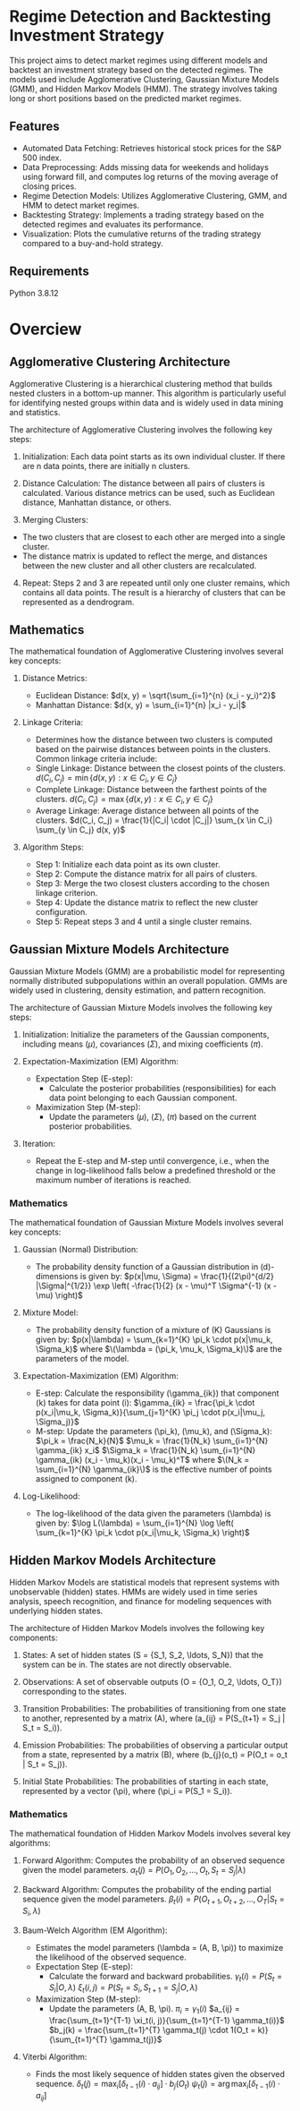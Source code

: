 # Regime Detection and Backtesting Investment Strategy

This project aims to detect market regimes using different models and backtest an investment strategy based on the detected regimes. The models used include Agglomerative Clustering, Gaussian Mixture Models (GMM), and Hidden Markov Models (HMM). The strategy involves taking long or short positions based on the predicted market regimes.

## Features

* Automated Data Fetching: Retrieves historical stock prices for the S&P 500 index.
* Data Preprocessing: Adds missing data for weekends and holidays using forward fill, and computes log returns of the moving average of closing prices.
* Regime Detection Models: Utilizes Agglomerative Clustering, GMM, and HMM to detect market regimes.
* Backtesting Strategy: Implements a trading strategy based on the detected regimes and evaluates its performance.
* Visualization: Plots the cumulative returns of the trading strategy compared to a buy-and-hold strategy.

## Requirements

Python 3.8.12

# Overciew
## Agglomerative Clustering Architecture

Agglomerative Clustering is a hierarchical clustering method that builds nested clusters in a bottom-up manner. This algorithm is particularly useful for identifying nested groups within data and is widely used in data mining and statistics.

The architecture of Agglomerative Clustering involves the following key steps:

1. Initialization:
Each data point starts as its own individual cluster. If there are n data points, there are initially n clusters.

2. Distance Calculation:
The distance between all pairs of clusters is calculated. Various distance metrics can be used, such as Euclidean distance, Manhattan distance, or others.

3. Merging Clusters:
* The two clusters that are closest to each other are merged into a single cluster.
* The distance matrix is updated to reflect the merge, and distances between the new cluster and all other clusters are recalculated.

4. Repeat:
Steps 2 and 3 are repeated until only one cluster remains, which contains all data points. The result is a hierarchy of clusters that can be represented as a dendrogram.

## Mathematics

The mathematical foundation of Agglomerative Clustering involves several key concepts:

1. Distance Metrics:
    - Euclidean Distance:
      $d(x, y) = \sqrt{\sum_{i=1}^{n} (x_i - y_i)^2}$
    - Manhattan Distance:
      $d(x, y) = \sum_{i=1}^{n} |x_i - y_i|$
    
2. Linkage Criteria:
    - Determines how the distance between two clusters is computed based on the pairwise distances between points in the clusters. Common linkage criteria include:
    - Single Linkage: Distance between the closest points of the clusters.
      $d(C_i, C_j) = \min \{ d(x, y) : x \in C_i, y \in C_j \}$
    - Complete Linkage: Distance between the farthest points of the clusters.
      $d(C_i, C_j) = \max \{ d(x, y) : x \in C_i, y \in C_j \}$
    - Average Linkage: Average distance between all points of the clusters.
      $d(C_i, C_j) = \frac{1}{|C_i| \cdot |C_j|} \sum_{x \in C_i} \sum_{y \in C_j} d(x, y)$

3. Algorithm Steps:
    - Step 1: Initialize each data point as its own cluster.
    - Step 2: Compute the distance matrix for all pairs of clusters.
    - Step 3: Merge the two closest clusters according to the chosen linkage criterion.
    - Step 4: Update the distance matrix to reflect the new cluster configuration.
    - Step 5: Repeat steps 3 and 4 until a single cluster remains.

## Gaussian Mixture Models Architecture

Gaussian Mixture Models (GMM) are a probabilistic model for representing normally distributed subpopulations within an overall population. GMMs are widely used in clustering, density estimation, and pattern recognition.

The architecture of Gaussian Mixture Models involves the following key steps:

1. Initialization: Initialize the parameters of the Gaussian components, including means ($\mu$), covariances ($\Sigma$), and mixing coefficients ($\pi$).

2. Expectation-Maximization (EM) Algorithm:
    - Expectation Step (E-step):
        - Calculate the posterior probabilities (responsibilities) for each data point belonging to each Gaussian component.
    - Maximization Step (M-step):
        - Update the parameters ($\mu$), ($\Sigma$), ($\pi$) based on the current posterior probabilities.

3. Iteration:
    - Repeat the E-step and M-step until convergence, i.e., when the change in log-likelihood falls below a predefined threshold or the maximum number of iterations is reached.

### Mathematics

The mathematical foundation of Gaussian Mixture Models involves several key concepts:

1. Gaussian (Normal) Distribution:
    - The probability density function of a Gaussian distribution in \(d\)-dimensions is given by:
      $p(x|\mu, \Sigma) = \frac{1}{(2\pi)^{d/2} |\Sigma|^{1/2}} \exp \left( -\frac{1}{2} (x - \mu)^T \Sigma^{-1} (x - \mu) \right)$
      
2. Mixture Model:
    - The probability density function of a mixture of \(K\) Gaussians is given by:
      $p(x|\lambda) = \sum_{k=1}^{K} \pi_k \cdot p(x|\mu_k, \Sigma_k)$
      where $\(\lambda = (\pi_k, \mu_k, \Sigma_k)\)$ are the parameters of the model.

3. Expectation-Maximization (EM) Algorithm:
    - E-step: Calculate the responsibility \(\gamma_{ik}\) that component \(k\) takes for data point \(i\):
      $\gamma_{ik} = \frac{\pi_k \cdot p(x_i|\mu_k, \Sigma_k)}{\sum_{j=1}^{K} \pi_j \cdot p(x_i|\mu_j, \Sigma_j)}$
    - M-step: Update the parameters \(\pi_k\), \(\mu_k\), and \(\Sigma_k\):
      $\pi_k = \frac{N_k}{N}$
      $\mu_k = \frac{1}{N_k} \sum_{i=1}^{N} \gamma_{ik} x_i$
      $\Sigma_k = \frac{1}{N_k} \sum_{i=1}^{N} \gamma_{ik} (x_i - \mu_k)(x_i - \mu_k)^T$
      where $\(N_k = \sum_{i=1}^{N} \gamma_{ik}\)$ is the effective number of points assigned to component \(k\).

4. Log-Likelihood:
    - The log-likelihood of the data given the parameters \(\lambda\) is given by:
      $\log L(\lambda) = \sum_{i=1}^{N} \log \left( \sum_{k=1}^{K} \pi_k \cdot p(x_i|\mu_k, \Sigma_k) \right)$

## Hidden Markov Models Architecture

Hidden Markov Models are statistical models that represent systems with unobservable (hidden) states. HMMs are widely used in time series analysis, speech recognition, and finance for modeling sequences with underlying hidden states.

The architecture of Hidden Markov Models involves the following key components:

1. States: A set of hidden states \(S = \{S_1, S_2, \ldots, S_N\}\) that the system can be in. The states are not directly observable.

2. Observations: A set of observable outputs \(O = \{O_1, O_2, \ldots, O_T\}\) corresponding to the states.

3. Transition Probabilities: The probabilities of transitioning from one state to another, represented by a matrix \(A\), where \(a_{ij} = P(S_{t+1} = S_j | S_t = S_i)\).

4. Emission Probabilities: The probabilities of observing a particular output from a state, represented by a matrix \(B\), where \(b_{j}(o_t) = P(O_t = o_t | S_t = S_j)\).

5. Initial State Probabilities: The probabilities of starting in each state, represented by a vector \(\pi\), where \(\pi_i = P(S_1 = S_i)\).

### Mathematics

The mathematical foundation of Hidden Markov Models involves several key algorithms:

1. Forward Algorithm: Computes the probability of an observed sequence given the model parameters.
      $\alpha_t(j) = P(O_1, O_2, \ldots, O_t, S_t = S_j | \lambda)$
      
2. Backward Algorithm: Computes the probability of the ending partial sequence given the model parameters.
      $\beta_t(i) = P(O_{t+1}, O_{t+2}, \ldots, O_T | S_t = S_i, \lambda)$
      
3. Baum-Welch Algorithm (EM Algorithm):
    - Estimates the model parameters \(\lambda = (A, B, \pi)\) to maximize the likelihood of the observed sequence.
    - Expectation Step (E-step):
        - Calculate the forward and backward probabilities.
      $\gamma_t(i) = P(S_t = S_i | O, \lambda)$
      $\xi_t(i, j) = P(S_t = S_i, S_{t+1} = S_j | O, \lambda)$
    - Maximization Step (M-step):
        - Update the parameters \(A, B, \pi\).
      $\pi_i = \gamma_1(i)$
      $a_{ij} = \frac{\sum_{t=1}^{T-1} \xi_t(i, j)}{\sum_{t=1}^{T-1} \gamma_t(i)}$
      $b_j(k) = \frac{\sum_{t=1}^{T} \gamma_t(j) \cdot 1(O_t = k)}{\sum_{t=1}^{T} \gamma_t(j)}$
      
4. Viterbi Algorithm:
    - Finds the most likely sequence of hidden states given the observed sequence.
      $\delta_t(j) = \max_{i} [\delta_{t-1}(i) \cdot a_{ij}] \cdot b_j(O_t)$
      $\psi_t(j) = \arg\max_{i} [\delta_{t-1}(i) \cdot a_{ij}]$
      
